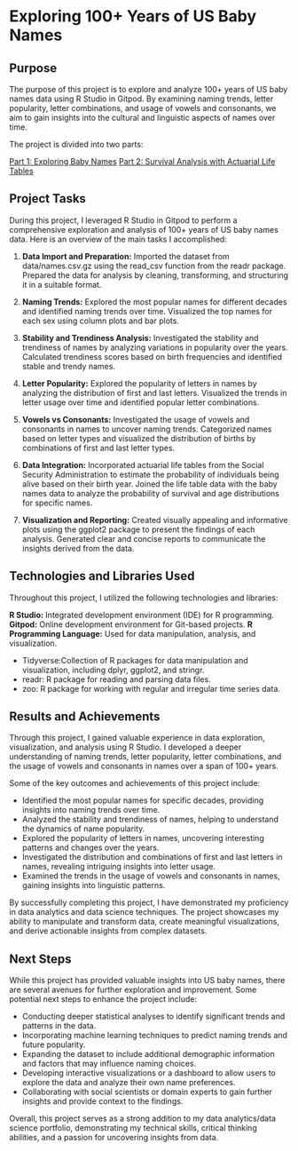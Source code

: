# Exploring 100+ Years of US Baby Names

## Purpose
The purpose of this project is to explore and analyze 100+ years of US baby names data using R Studio in Gitpod. By examining naming trends, letter popularity, letter combinations, and usage of vowels and consonants, we aim to gain insights into the cultural and linguistic aspects of names over time.

The project is divided into two parts:

[Part 1: Exploring Baby Names](https://github.com/panktir/corise-r-for-ds/blob/main/projects/project-01/project-01-explore-babynames.md)
[Part 2: Survival Analysis with Actuarial Life Tables](https://github.com/panktir/corise-r-for-ds/blob/main/projects/project-02/project-02-estimate-age-from-name.md)

## Project Tasks
During this project, I leveraged R Studio in Gitpod to perform a comprehensive exploration and analysis of 100+ years of US baby names data. Here is an overview of the main tasks I accomplished:

1. **Data Import and Preparation:** Imported the dataset from data/names.csv.gz using the read_csv function from the readr package. Prepared the data for analysis by cleaning, transforming, and structuring it in a suitable format.

2. **Naming Trends:** Explored the most popular names for different decades and identified naming trends over time. Visualized the top names for each sex using column plots and bar plots.

3. **Stability and Trendiness Analysis:** Investigated the stability and trendiness of names by analyzing variations in popularity over the years. Calculated trendiness scores based on birth frequencies and identified stable and trendy names.

4. **Letter Popularity:** Explored the popularity of letters in names by analyzing the distribution of first and last letters. Visualized the trends in letter usage over time and identified popular letter combinations.

5. **Vowels vs Consonants:** Investigated the usage of vowels and consonants in names to uncover naming trends. Categorized names based on letter types and visualized the distribution of births by combinations of first and last letter types.

6. **Data Integration:** Incorporated actuarial life tables from the Social Security Administration to estimate the probability of individuals being alive based on their birth year. Joined the life table data with the baby names data to analyze the probability of survival and age distributions for specific names.

7. **Visualization and Reporting:** Created visually appealing and informative plots using the ggplot2 package to present the findings of each analysis. Generated clear and concise reports to communicate the insights derived from the data.

## Technologies and Libraries Used
Throughout this project, I utilized the following technologies and libraries:

**R Studio:** Integrated development environment (IDE) for R programming.
**Gitpod:** Online development environment for Git-based projects.
**R Programming Language:** Used for data manipulation, analysis, and visualization.
  - Tidyverse:Collection of R packages for data manipulation and visualization, including dplyr, ggplot2, and stringr.
  - readr: R package for reading and parsing data files.
  - zoo: R package for working with regular and irregular time series data.

## Results and Achievements

Through this project, I gained valuable experience in data exploration, visualization, and analysis using R Studio. I developed a deeper understanding of naming trends, letter popularity, letter combinations, and the usage of vowels and consonants in names over a span of 100+ years.

Some of the key outcomes and achievements of this project include:

- Identified the most popular names for specific decades, providing insights into naming trends over time.
- Analyzed the stability and trendiness of names, helping to understand the dynamics of name popularity.
- Explored the popularity of letters in names, uncovering interesting patterns and changes over the years.
- Investigated the distribution and combinations of first and last letters in names, revealing intriguing insights into letter usage.
- Examined the trends in the usage of vowels and consonants in names, gaining insights into linguistic patterns.

By successfully completing this project, I have demonstrated my proficiency in data analytics and data science techniques. The project showcases my ability to manipulate and transform data, create meaningful visualizations, and derive actionable insights from complex datasets.

## Next Steps

While this project has provided valuable insights into US baby names, there are several avenues for further exploration and improvement. Some potential next steps to enhance the project include:

- Conducting deeper statistical analyses to identify significant trends and patterns in the data.
- Incorporating machine learning techniques to predict naming trends and future popularity.
- Expanding the dataset to include additional demographic information and factors that may influence naming choices.
- Developing interactive visualizations or a dashboard to allow users to explore the data and analyze their own name preferences.
- Collaborating with social scientists or domain experts to gain further insights and provide context to the findings.

Overall, this project serves as a strong addition to my data analytics/data science portfolio, demonstrating my technical skills, critical thinking abilities, and a passion for uncovering insights from data.
